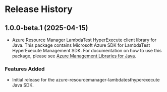 # Release History

## 1.0.0-beta.1 (2025-04-15)

- Azure Resource Manager LambdaTest HyperExecute client library for Java. This package contains Microsoft Azure SDK for LambdaTest HyperExecute Management SDK. For documentation on how to use this package, please see [Azure Management Libraries for Java](https://aka.ms/azsdk/java/mgmt).
### Features Added

- Initial release for the azure-resourcemanager-lambdatesthyperexecute Java SDK.
